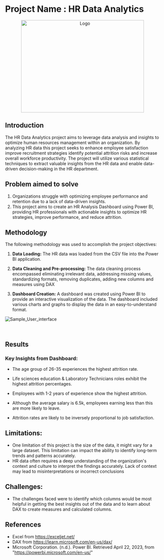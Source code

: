 # Project Name : HR Data Analytics
  
<p align="center">
    <img src="https://community.nasscom.in/sites/default/files/media/images/HR-Analytics.jpg" alt="Logo" width="400" height="300">
</p>


## Introduction

The HR Data Analytics project aims to leverage data analysis and insights to optimize human resources management within an organization. By analyzing HR data this project seeks to enhance employee satisfaction improve recruitment strategies identify potential attrition risks and increase overall workforce productivity. The project will utilize various statistical techniques to extract valuable insights from the HR data and enable data-driven decision-making in the HR department.


## Problem aimed to solve

1. Organizations struggle with optimizing employee performance and retention due to a lack of data-driven insights. 
2. This project aims to create an HR Analysis Dashboard using Power BI, providing  HR professionals with actionable insights to optimize HR strategies, improve performance, and reduce attrition.



## Methodology

The following methodology was used to accomplish the project objectives:

1. **Data Loading:** The HR data was loaded from the CSV file into the Power BI application. 


2. **Data Cleaning and Pre-processing:** The data cleaning process encompassed eliminating irrelevant data, addressing missing values, standardizing formats, removing duplicates, adding new columns and measures using DAX

3. **Dashboard Creation:** A dashboard was created using Power BI to provide an interactive visualization of the data. The dashboard included various charts and graphs to display the data in an easy-to-understand format. 

![Sample_User_interface](https://drive.google.com/uc?export=download&id=1VkiJqkZOu2d5LZy7Pq_lCjm8K6wbaZ2k)

  
 <p>&nbsp;</p>


## Results

###  Key Insights from Dashboard:

- The age group of 26-35 experiences the highest attrition rate.

- Life sciences education & Laboratory Technicians roles exhibit the highest attrition percentages.
 
- Employees with 1-2 years of experience show the highest attrition.

- Although the average salary is 6.5k, employees earning less than this are more likely to leave.

- Attrition rates are likely to be inversely proportional to job satisfaction.


## Limitations:
   
- One limitation of this project is the size of the data, it might vary for a large dataset. This limitation can impact the ability to identify long-term trends and patterns accurately.
-  HR data often requires a deep understanding of the organization's context and culture to interpret the findings accurately. Lack of context may lead to misinterpretations or incorrect conclusions

## Challenges: 
   
- The challenges faced were to identify which columns would be most helpful in getting the best insights out of the data and to learn about DAX to create measures and calculated columns.


## References

- Excel from  https://exceljet.net/
- DAX from https://learn.microsoft.com/en-us/dax/
- Microsoft Corporation. (n.d.). Power BI. Retrieved April 22, 2023, from "https://powerbi.microsoft.com/en-us/"
